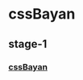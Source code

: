 # cssBayan
## stage-1
### [cssBayan](https://aliaksandrbutsin.github.io/cssBayan/cssBayan/index.html)
